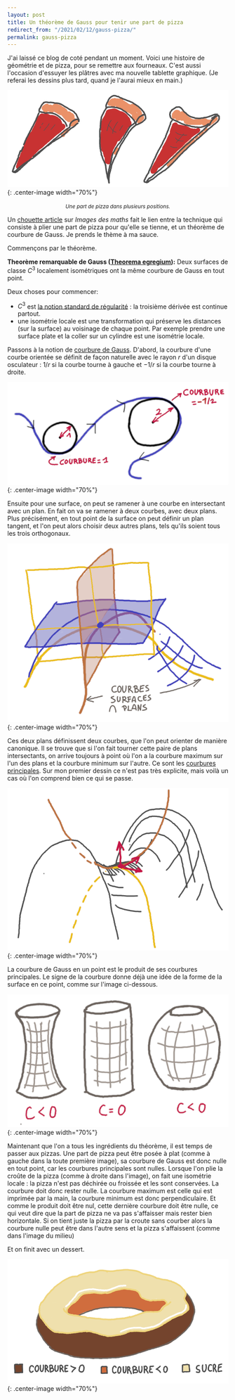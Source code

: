 ```yaml
---
layout: post
title: Un théorème de Gauss pour tenir une part de pizza
redirect_from: "/2021/02/12/gauss-pizza/"
permalink: gauss-pizza
---
```


J'ai laissé ce blog de coté pendant un moment. Voici une histoire de géométrie 
et de pizza, pour se remettre aux fourneaux. C'est aussi l'occasion d'essuyer les 
plâtres avec ma nouvelle tablette graphique. (Je referai les dessins plus tard, 
quand je l'aurai mieux en main.)

![](assets/pizza.png){: .center-image width="70%"}
<p align="center"><small><i>
Une part de pizza dans plusieurs positions.
</i></small></p>

Un [chouette article](http://images.math.cnrs.fr/Un-theoreme-et-une-part-de-pizza.html) 
sur *Images des maths* fait le lien entre la technique qui 
consiste à plier une part de pizza pour qu'elle se tienne, et un théorème de 
courbure de Gauss. Je prends le thème à ma sauce.

Commençons par le théorème. 

**Theorème remarquable de Gauss ([Theorema egregium](https://fr.wikipedia.org/wiki/Theorema_egregium)):** 
Deux surfaces de classe $C^3$ localement isométriques ont la même courbure de Gauss en tout point. 

Deux choses pour commencer:
* $C^3$ est 
[la notion standard de régularité](https://fr.wikipedia.org/wiki/Classe_de_r%C3%A9gularit%C3%A9) : 
la troisième dérivée est continue partout.
* une isométrie locale est une transformation qui préserve les distances (sur la
surface) au voisinage de chaque point. Par exemple prendre une surface plate 
et la coller sur un cylindre est une isométrie locale.

Passons à la notion de 
[courbure de Gauss](https://fr.wikipedia.org/wiki/Courbure_de_Gauss). 
D'abord, la courbure d'une courbe orientée se définit de façon naturelle avec le 
rayon $r$ d'un disque osculateur : $1/r$ si la courbe tourne à gauche et $-1/r$ 
si la courbe tourne à droite.

![](assets/courbure.png){: .center-image width="70%"}

Ensuite pour une surface, on peut se ramener à une courbe en intersectant avec un 
plan. 
En fait on va se ramener à deux courbes, avec deux plans. 
Plus précisément, en tout point de la surface on peut définir un plan tangent, 
et l'on peut alors choisir deux autres plans, tels qu'ils soient tous les trois 
orthogonaux. 

![](assets/courbes-plans.png){: .center-image width="70%"}

Ces deux plans définissent deux courbes, que l'on peut orienter de manière 
canonique. Il se trouve que si l'on fait tourner cette paire de plans 
intersectants, on arrive toujours à point où l'on a la courbure maximum
sur l'un des plans et la courbure minimum sur l'autre. 
Ce sont les 
[courbures principales](https://fr.wikipedia.org/wiki/Courbure_principale).
Sur mon premier dessin ce n'est pas très explicite, mais voilà un cas où l'on 
comprend bien ce qui se passe. 

![](assets/courbures-principales.png){: .center-image width="70%"}

La courbure de Gauss en un point est le produit de ses courbures principales. 
Le signe de la courbure donne déjà une idée de la forme de la surface en ce 
point, comme sur l'image ci-dessous. 

![](assets/trois-courbures.png){: .center-image width="70%"}

Maintenant que l'on a tous les ingrédients du théorème, il est temps de passer 
aux pizzas. 
Une part de pizza peut être posée à plat (comme à gauche dans la toute première
image), sa courbure
de Gauss est donc nulle en tout point, car les courbures principales sont nulles. 
Lorsque l'on plie la croûte de la pizza (comme à droite dans l'image), 
on fait une isométrie locale : la pizza n'est pas déchirée ou froissée et les 
 sont conservées. La courbure doit donc rester nulle. 
La courbure maximum est celle qui est imprimée par la main, la courbure minimum
est donc perpendiculaire. Et comme le produit doit être nul, cette dernière 
courbure doit être nulle, ce qui veut dire que la part de pizza ne va pas 
s'affaisser mais rester bien horizontale. Si on tient juste la pizza par la 
croute sans courber alors la courbure nulle peut être dans l'autre sens et la 
pizza s'affaissent (comme dans l'image du milieu) 

Et on finit avec un dessert.

![](assets/donut.png){: .center-image width="70%"}


